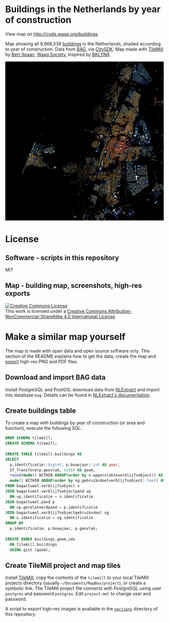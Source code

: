 # Buildings in the Netherlands by year of construction

View map on http://code.waag.org/buildings.

Map showing all 9,866,539 <a href="http://www.kadaster.nl/web/file?uuid=25da4675-fc9c-47a6-8039-1af04c142965&owner=23cbe925-35ce-4a72-ac8c-a33a0c19ae1e&contentid=2585">buildings</a> in the Netherlands, shaded according to year of construction. Data from <a href="http://www.kadaster.nl/bag">BAG</a>, via <a href="http://citysdk.waag.org/">CitySDK</a>. Map made with <a href="http://www.mapbox.com/tilemill/">TileMill</a> by <a href="mailto:bert@waag.org">Bert Spaan</a>, <a href="http://waag.org/">Waag Society</a>, inspired by <a href="http://bklynr.com/block-by-block-brooklyns-past-and-present/">BKLYNR</a>.

[![](high-res/smaller/haarlem.png)](http://code.waag.org/buildings)

# License

## Software - scripts in this repository

MIT

## Map - building map, screenshots, high-res exports

<a rel="license" href="http://creativecommons.org/licenses/by-nc-sa/4.0/"><img alt="Creative Commons License" style="border-width:0" src="https://i.creativecommons.org/l/by-nc-sa/4.0/88x31.png" /></a><br />This work is licensed under a <a rel="license" href="http://creativecommons.org/licenses/by-nc-sa/4.0/">Creative Commons Attribution-NonCommercial-ShareAlike 4.0 International License</a>.

# Make a similar map yourself

The map is made with open data and open source software only. This section of the README explains how to get the data, create the map and [export](../../tree/gh-pages/sections) high-res PNG and PDF files.

## Download and import BAG data

Install PostgreSQL and PostGIS, download data from [NLExtract](http://nlextract.nl/) and import into database `bag`. Details can be found in [NLExtract's documentation](https://nlextract.readthedocs.org/en/latest/bagextract.html).

## Create buildings table

To create a map with buildings by year of construction (or area and function), execute the following SQL:

```sql
DROP SCHEMA tilemill;
CREATE SCHEMA tilemill;

CREATE TABLE tilemill.buildings AS
SELECT
  p.identificatie::bigint, p.bouwjaar::int AS year,
  ST_Transform(p.geovlak, 4326) AS geom,
  round(mode() WITHIN GROUP(order by v.oppervlakteverblijfsobject)) AS oppervlakte,
  mode() WITHIN GROUP(order by vg.gebruiksdoelverblijfsobject::text) AS gebruiksdoel
FROM bagactueel.verblijfsobject v
JOIN bagactueel.verblijfsobjectpand vp
  ON vp.identificatie = v.identificatie
JOIN bagactueel.pand p
  ON vp.gerelateerdpand = p.identificatie
JOIN bagactueel.verblijfsobjectgebruiksdoel vg
  ON v.identificatie = vg.identificatie
GROUP BY
  p.identificatie, p.bouwjaar, p.geovlak;

CREATE INDEX buildings_geom_idx
  ON tilemill.buildings
  USING gist (geom);
```

## Create TileMill project and map tiles

Install [TileMill](https://www.mapbox.com/tilemill/), copy the contents of the `tilemill` to your local TileMill projects directory (usually `~/Documents/MapBox/project`), or create a symbolic link. The TileMill project file connects with PostgreSQL using user `postgres` and password `postgres`. Edit `project.mml` to change user and password.

A script to export high-res images is available in the [`sections`](../../tree/gh-pages/sections) directory of this repository.
